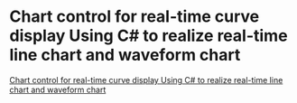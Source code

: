 # Chart control for real-time curve display Using C# to realize real-time line chart and waveform chart
[Chart control for real-time curve display Using C# to realize real-time line chart and waveform chart](https://aiwithcloud.com/2022/09/15/chart_control_for_real_time_curve_display_using_c_to_realize_real_time_line_chart_and_waveform_chart/)